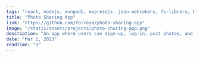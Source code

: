 ```yaml
---
tags: "react, nodejs, mongodb, expressjs, json-webtokens, fs-library, bcrypt"
title: "Photo Sharing App"
link: "https://github.com/forreya/photo-sharing-app"
image: "/static/assets/projects/photo-sharing-app.png"
description: "An app where users can sign-up, log-in, post photos, and view other people's photos."
date: "Mar 1, 2023"
readTime: "5"
---
```

